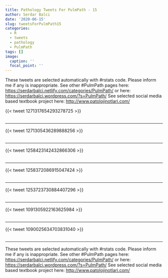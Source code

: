 ```yaml
---
title: Pathology Tweets For PulmPath - 15
author: Serdar Balci
date: '2020-06-15'
slug: tweetsForPulmPath15
categories:
  - R
  - tweets
  - pathology
  - PulmPath
tags: []
image:
  caption: ''
  focal_point: ''
---
```



These tweets are selected automatically with #rstats code. Please inform me if any is inappropriate.
See other #PulmPath pages here: https://serdarbalci.netlify.com/categories/PulmPath/  or here: https://serdarbalci.wordpress.com/?s=PulmPath/ 
See selected social media based textbook project here: http://www.patolojinotlari.com/

{{< tweet 1271317654293278725 >}}
<br>
<br>
<hr>
{{< tweet 1271305436289888256 >}}
<br>
<br>
<hr>
{{< tweet 1258423142432866306 >}}
<br>
<br>
<hr>
{{< tweet 1258372086915047424 >}}
<br>
<br>
<hr>
{{< tweet 1253723730884407296 >}}
<br>
<br>
<hr>
{{< tweet 1091305922163625984 >}}
<br>
<br>
<hr>
{{< tweet 1090025634703831040 >}}
<br>
<br>
<hr>


These tweets are selected automatically with #rstats code. Please inform me if any is inappropriate.
See other #PulmPath pages here: https://serdarbalci.netlify.com/categories/PulmPath/  or here: https://serdarbalci.wordpress.com/?s=PulmPath/ 
See selected social media based textbook project here: http://www.patolojinotlari.com/
